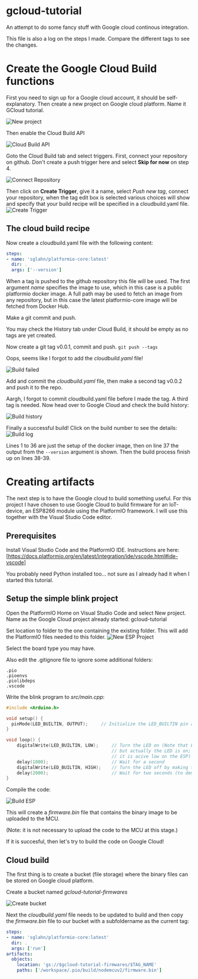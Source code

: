 # gcloud-tutorial
An attempt to do some fancy stuff with Google cloud continous integration.

This file is also a log on the steps I made. Compare the different tags to see the changes.

# Create the Google Cloud Build functions
First you need to sign up for a Google cloud account, it should be self-explanatory.
Then create a new project on Google cloud platform. Name it GCloud tutorial.

![New project](img/new_project.png)

Then enable the Cloud Build API

![Cloud Build API](img/cloud_build_api.png)

Goto the Cloud Build tab and select triggers. First, connect your repository on github. Don't create a push trigger here and select **Skip for now** on step 4.

![Connect Repository](img/connect_repository.png)

Then click on **Create Trigger**, give it a name, select *Push new tag*, connect your repository, when the tag edit box is selected various choices will show and specify that your build recipe will be specified in a cloudbuild.yaml file.
![Create Trigger](img/create_trigger.png)

## The cloud build recipe
Now create a cloudbuild.yaml file with the following content:
```yaml
steps:
- name: 'sglahn/platformio-core:latest'  
  dir: .
  args: ['--version']
```
When a tag is pushed to the github repository this file will be used. The first argument *name* specifies the image to use, which in this case is a public platformio docker image. A full path may be used to fetch an image from any repository, but in this case the latest platformio-core image will be fetched from Docker Hub.

Make a git commit and push.

You may check the History tab under Cloud Build, it should be empty as no tags are yet created.

Now create a git tag v0.0.1, commit and push. ``git push --tags``

Oops, seems like I forgot to add the *cloudbuild.yaml* file!

![Build failed](img/build_failed.png)

Add and commit the *cloudbuild.yaml* file, then make a second tag v0.0.2 and push it to the repo.

Aargh, I forgot to commit cloudbuild.yaml file before I made the tag. A third tag is needed. Now head over to Google Cloud and check the build history:

![Build history](img/build_history.png)

Finally a successful build! Click on the build number to see the details:
![Build log](img/build_log.png)

Lines 1 to 36 are just the setup of the docker image, then on line 37 the output from the ``--version`` argument is shown. Then the build process finish up on lines 38-39.

# Creating artifacts

The next step is to have the Google cloud to build something useful. For this project I have chosen to use Google Cloud to build firmware for an IoT-device, an ESP8266 module using the PlatformIO framework. I will use this together with the Visual Studio Code editor.

## Prerequisites
Install Visual Studio Code and the PlatformIO IDE. Instructions are here:
[https://docs.platformio.org/en/latest/integration/ide/vscode.html#ide-vscode]

You probably need Python installed too... not sure as I already had it when I started this tutorial.

## Setup the simple blink project

Open the PlatformIO Home on Visual Studio Code and select New project. Name as the Google Cloud project already started: gcloud-tutorial

Set location to folder to the one containing the existing folder. This will add the PlatformIO files needed to this folder.
![New ESP Project](img/new_esp_project.png)

Select the board type you may have.

Also edit the .gitignore file to ignore some additional folders:
```
.pio
.pioenvs
.piolibdeps
.vscode
```
Write the blink program to *src/main.cpp*:
```cpp
#include <Arduino.h>

void setup() {
  pinMode(LED_BUILTIN, OUTPUT);     // Initialize the LED_BUILTIN pin as an output
}

void loop() {
    digitalWrite(LED_BUILTIN, LOW);     // Turn the LED on (Note that LOW is the voltage level
                                        // but actually the LED is on; this is because 
                                        // it is acive low on the ESP)
    delay(1000);                        // Wait for a second
    digitalWrite(LED_BUILTIN, HIGH);    // Turn the LED off by making the voltage HIGH
    delay(2000);                        // Wait for two seconds (to demonstrate the active low LED)
}
```

Compile the code:

![Build ESP](img/build_esp.png)

This will create a *firmware.bin* file that contains the binary image to be uploaded to the MCU.

(Note: it is not necessary to upload the code to the MCU at this stage.)

If it is succesful, then let's try to build the code on Google Cloud!

## Cloud build

The first thing is to create a bucket (file storage) where the binary files can be stored on Google cloud platform.

Create a bucket named *gcloud-tutorial-firmwares*

![Create bucket](img/create_bucket.png) 

Next the *cloudbuild.yaml* file needs to be updated to build and then copy the *firmware.bin* file to our bucket with a subfoldername as the current tag:
```yaml
steps:
- name: 'sglahn/platformio-core:latest'  
  dir: .
  args: ['run']  
artifacts: 
  objects: 
    location: 'gs://$gcloud-tutorial-firmwares/$TAG_NAME'
    paths: ['/workspace/.pio/build/nodemcuv2/firmware.bin']
```